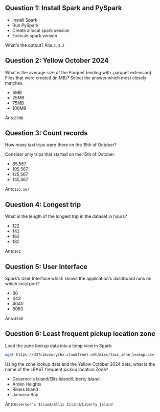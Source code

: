 ## Question 1: Install Spark and PySpark

- Install Spark
- Run PySpark
- Create a local spark session
- Execute spark.version.

What's the output?
Ans:`3.3.2`


## Question 2: Yellow October 2024

What is the average size of the Parquet (ending with .parquet extension) Files that were created (in MB)? Select the answer which most closely matches.

- 6MB
- 25MB
- 75MB
- 100MB

Ans:`25MB`

## Question 3: Count records 

How many taxi trips were there on the 15th of October?

Consider only trips that started on the 15th of October.

- 85,567
- 105,567
- 125,567
- 145,567

Ans:`125,567`

## Question 4: Longest trip

What is the length of the longest trip in the dataset in hours?

- 122
- 142
- 162
- 182

Ans:`162`

## Question 5: User Interface

Spark’s User Interface which shows the application's dashboard runs on which local port?

- 80
- 443
- 4040
- 8080

Ans:`4040`

## Question 6: Least frequent pickup location zone

Load the zone lookup data into a temp view in Spark:

```bash
wget https://d37ci6vzurychx.cloudfront.net/misc/taxi_zone_lookup.csv
```

Using the zone lookup data and the Yellow October 2024 data, what is the name of the LEAST frequent pickup location Zone?

- Governor's Island/Ellis Island/Liberty Island
- Arden Heights
- Rikers Island
- Jamaica Bay

Ans:`Governor's Island/Ellis Island/Liberty Island`

